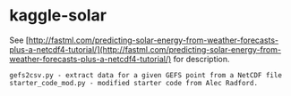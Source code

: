 kaggle-solar
============

See [http://fastml.com/predicting-solar-energy-from-weather-forecasts-plus-a-netcdf4-tutorial/](http://fastml.com/predicting-solar-energy-from-weather-forecasts-plus-a-netcdf4-tutorial/) for description.

	gefs2csv.py - extract data for a given GEFS point from a NetCDF file
	starter_code_mod.py - modified starter code from Alec Radford.
	


